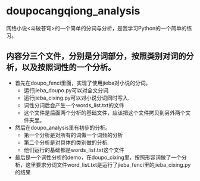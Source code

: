 # doupocangqiong\_analysis

网络小说<斗破苍穹>的一个简单的分词与分析，是我学习Python的一个简单的练习。

## 内容分三个文件，分别是分词部分，按照类别对词的分析，以及按照词性的一个分析。
- 首先在doupo\_fenci里面，实现了使用jieba对小说的分词。
  - 运行jieba\_doupo.py可以对全文分词.
  - 运行jieba\_cixing.py可以对小说分词同时写入.
  - 词性分词后会产生一个words\_list.txt的文件
  - 这个文件是后面两个分析的基础文件，应该把这个文件拷贝到另外两个文件夹里。
- 然后在doupo_analysis里有初步的分析。
  - 第一个分析是对所有的词做一个词频的分析
  - 第二个分析是对具体的类别做的分析.
  - 他们运行的基础都是words_list.txt这个文件
- 最后是一个词性分析的demo，在doupo\_cixing里，按照形容词做了一个分析，这里要求分词文件word\_list.txt是运行了jieba\_fenci里的jieba\_cixing.py的结果
